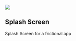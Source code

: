 
![](https://github.com/samieteq/splash-screen/blob/136f1dde66ba984c3e4e7beab938fa309cfb09aa/splash-screen-rebrand/src/main/resources/com/example/splashscreenrebrand/splashscreen.jpg)
## Splash Screen
Splash Screen for a frictional app
